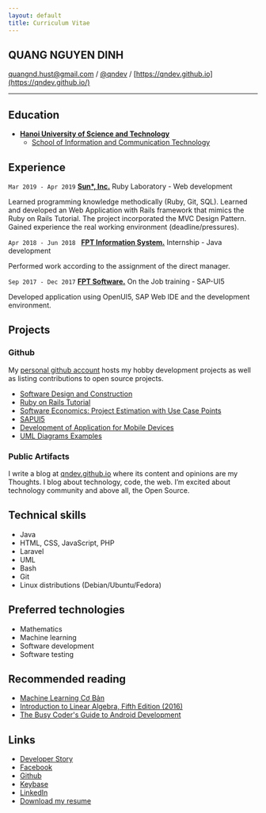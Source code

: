 ```yaml
---
layout: default
title: Curriculum Vitae
---
```


## QUANG NGUYEN DINH

[quangnd.hust@gmail.com](mailto:quangnd.hust@gmail.com) / [@qndev](http://github.com/qndev) / [https://qndev.github.io](https://qndev.github.io/)

---

## Education
- [__Hanoi University of Science and Technology__](https://en.hust.edu.vn/home)
  - [School of Information and Communication Technology](https://soict.hust.edu.vn/en/)

## Experience

`Mar 2019 - Apr 2019`
[__Sun*, Inc.__](https://sun-asterisk.vn/?lang=en) Ruby Laboratory - Web development

Learned programming knowledge methodically (Ruby, Git, SQL).
Learned and developed an Web Application with Rails framework that mimics the Ruby on Rails
Tutorial. The project incorporated the MVC Design Pattern.
Gained experience the real working environment (deadline/pressures).

`Apr 2018 - Jun 2018 `
[__FPT Information System.__](https://www.fpt-is.com) Internship - Java development

Performed work according to the assignment of the direct manager.

`Sep 2017 - Dec 2017`
[__FPT Software.__](https://www.fpt-software.com) On the Job training - SAP-UI5

Developed application using OpenUI5, SAP Web IDE and the development environment.

## Projects

### Github

My [personal github account](https://github.com/qndev) hosts my hobby development projects as well as listing contributions to open source projects.

- [Software Design and Construction](https://github.com/qndev/software-design-and-construction)
- [Ruby on Rails Tutorial](https://github.com/qndev/sample_app-1)
- [Software Economics: Project Estimation with Use Case Points ](https://github.com/qndev/software-economics)
- [SAPUI5](https://github.com/qndev/crud-operations-sap-ui5)
- [Development of Application for Mobile Devices](https://github.com/qndev/it4929-sis)
- [UML Diagrams Examples](https://github.com/qndev/uml-diagrams)

### Public Artifacts

I write a blog at [qndev.github.io](https://qndev.github.io/) where its content and opinions are my Thoughts. I blog about technology, code, the web. I’m excited about technology community and above all, the Open Source.

## Technical skills

* Java
* HTML, CSS, JavaScript, PHP
* Laravel
* UML
* Bash
* Git
* Linux distributions (Debian/Ubuntu/Fedora)

## Preferred technologies

* Mathematics
* Machine learning
* Software development
* Software testing

## Recommended reading

* [Machine Learning Cơ Bản](https://tiki.vn/machine-learning-co-ban-p10833675.html)
* [Introduction to Linear Algebra, Fifth Edition (2016)](http://math.mit.edu/~gs/linearalgebra/)
* [The Busy Coder's Guide to Android Development](https://commonsware.com/Android/)

## Links

* [Developer Story](https://stackoverflow.com/story/qndev)
* [Facebook](https://www.facebook.com/quangnd.hust)
* [Github](https://github.com/qndev)
* [Keybase](https://keybase.io/quangnd)
* [LinkedIn](https://www.linkedin.com/in/qndev)
* [Download my resume](https://qndev.github.io/resources/NGUYEN_DINH_QUANG_RESUME_08_09_2020.pdf)
